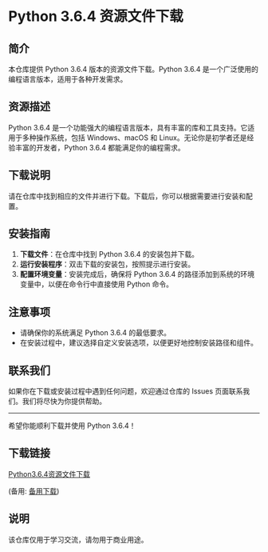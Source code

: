 # Python 3.6.4 资源文件下载

## 简介

本仓库提供 Python 3.6.4 版本的资源文件下载。Python 3.6.4 是一个广泛使用的编程语言版本，适用于各种开发需求。

## 资源描述

Python 3.6.4 是一个功能强大的编程语言版本，具有丰富的库和工具支持。它适用于多种操作系统，包括 Windows、macOS 和 Linux。无论你是初学者还是经验丰富的开发者，Python 3.6.4 都能满足你的编程需求。

## 下载说明

请在仓库中找到相应的文件并进行下载。下载后，你可以根据需要进行安装和配置。

## 安装指南

1. **下载文件**：在仓库中找到 Python 3.6.4 的安装包并下载。
2. **运行安装程序**：双击下载的安装包，按照提示进行安装。
3. **配置环境变量**：安装完成后，确保将 Python 3.6.4 的路径添加到系统的环境变量中，以便在命令行中直接使用 Python 命令。

## 注意事项

- 请确保你的系统满足 Python 3.6.4 的最低要求。
- 在安装过程中，建议选择自定义安装选项，以便更好地控制安装路径和组件。

## 联系我们

如果你在下载或安装过程中遇到任何问题，欢迎通过仓库的 Issues 页面联系我们。我们将尽快为你提供帮助。

---

希望你能顺利下载并使用 Python 3.6.4！

## 下载链接
[Python3.6.4资源文件下载](https://pan.quark.cn/s/3ed24725b0d9) 

(备用: [备用下载](https://pan.baidu.com/s/1QF0TcItO8nsSVhj2st4inw?pwd=1234))

## 说明

该仓库仅用于学习交流，请勿用于商业用途。
